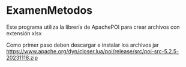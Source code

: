 # ExamenMetodos
Este programa utiliza la librería de ApachePOI para crear archivos con extensión xlsx

Como primer paso deben descargar e instalar los archivos jar
https://www.apache.org/dyn/closer.lua/poi/release/src/poi-src-5.2.5-20231118.zip

